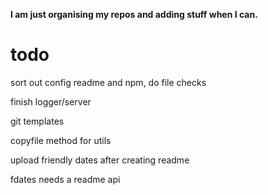 **I am just organising my repos and adding stuff when I can.**


# todo

sort out config readme and npm, do file checks

finish logger/server

git templates

copyfile method for utils

upload friendly dates after creating readme

fdates needs a readme api
